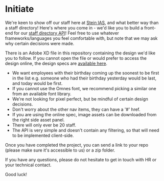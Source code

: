 # Initiate

We're keen to show off our staff here at [Stein IAS](https://www.steinias.com), and what better way than a staff directory! Here's where you come in - we'd like you to build a front-end for our [staff directory API](http://interview.dev.steinias.com/api/employees)! Feel free to use whatever frameworks/languages you feel comfortable with, but note that we may ask why certain decisions were made.

There is an Adobe XD file in this repository containing the design we'd like you to follow. If you cannot open the file or would prefer to access the design online, the design specs are [available here](https://xd.adobe.com/spec/db20a554-d1de-4904-4cd1-b36db60704e4-ad11/screen/d81915ed-2e05-4cea-a9c6-8cd00c1e4204/Our-Staff/). 

- We want employees with their birthday coming up the soonest to be first in the list e.g. someone who had their birthday yesterday would be last, and today would be first.
- If you cannot use the Omnes font, we recommend picking a similar one from an available font library.
- We're not looking for pixel perfect, but be mindful of certain design decisions.
- Don't worry about the other nav items, they can have a '#' href.
- If you are using the online spec, image assets can be downloaded from the right side asset panel.
- There will only ever be 20 staff.
- The API is very simple and doesn't contain any filtering, so that will need to be implemented client-side.

Once you have completed the project, you can send a link to your repo (please make sure it's accessible to us) or a zip folder.

If you have any questions, please do not hesitate to get in touch with HR or your technical contact.

Good luck!
